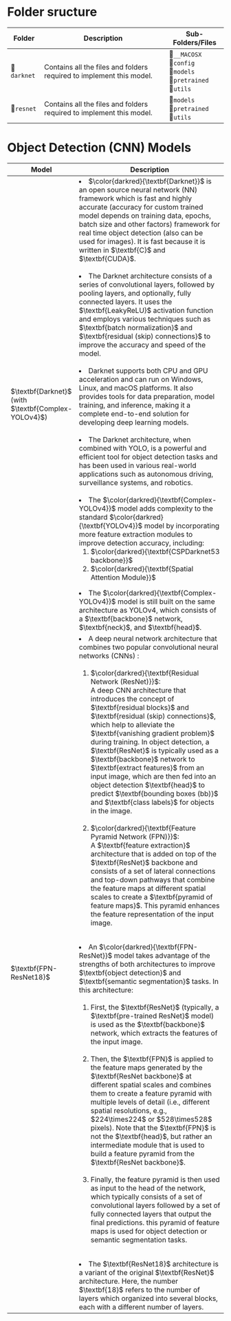 # Folder sructure


<table>
  <thead>
    <tr>
      <th>Folder</th>
      <th>Description</th>
      <th>Sub-Folders/Files</th>
    </tr>
  </thead>
  <tbody>
    <tr>
      <td>📁<code>darknet</code></td>
      <td>Contains all the files and folders required to implement this model.</td>
      <td>
      📁<code>__MACOSX</code>
      <br>
      📁<code>config</code>
      <br>
      📁<code>models</code>
      <br>
      📁<code>pretrained</code>
      <br>
      📁<code>utils</code>
      </td>
    </tr>
    <tr>
      <td>📁<code>resnet</code></td>
      <td>Contains all the files and folders required to implement this model.</td>
      <td>
      📁<code>models</code>
      <br>
      📁<code>pretrained</code>
      <br>
      📁<code>utils</code>
      </td>
    </tr>
  </tbody>
</table>

# Object Detection (CNN) Models
<table>
  <thead>
    <tr>
      <th>Model</th>
      <th width="78%">Description</th>
    </tr>
  </thead>
  <tbody>
    <tr>
      <td>$\textbf{Darknet}$<br>(with $\textbf{Complex-YOLOv4}$)</td>
      <td>
      <li> $\color{darkred}{\textbf{Darknet}}$ is an open source neural network (NN) framework which is fast and highly accurate (accuracy for custom trained model depends on training data, epochs, batch size and other factors) framework for real time object detection (also can be used for images). It is fast because it is written in $\textbf{C}$ and $\textbf{CUDA}$.
      </li>
      <br>
      <li>
      The Darknet architecture consists of a series of convolutional layers, followed by pooling layers, and optionally, fully connected layers. It uses the $\textbf{LeakyReLU}$ activation function and employs various techniques such as $\textbf{batch normalization}$ and $\textbf{residual (skip) connections}$ to improve the accuracy and speed of
      the model.
      </li>
      <br>
      <li>
      Darknet supports both CPU and GPU acceleration and can run on Windows, Linux, and macOS platforms. It also provides tools for data preparation, model training,
      and inference, making it a complete end-to-end solution for developing deep learning models.
      </li>
      <br>
      <li>
      The Darknet architecture, when combined with YOLO, is a powerful and efficient tool for object detection tasks and has been used in various real-world
      applications such as autonomous driving, surveillance systems, and robotics.
      </li>
      <br>
      <li> The $\color{darkred}{\textbf{Complex-YOLOv4}}$ model adds complexity to the standard $\color{darkred}{\textbf{YOLOv4}}$ model by incorporating more feature extraction modules to improve detection accuracy, including:
      <ol>
      <li> $\color{darkred}{\textbf{CSPDarknet53 backbone}}$
      <li> $\color{darkred}{\textbf{Spatial Attention Module}}$
      </ol>
      <li> The $\color{darkred}{\textbf{Complex-YOLOv4}}$ model is still built on the same architecture as YOLOv4, which consists of a $\textbf{backbone}$ network, $\textbf{neck}$, and $\textbf{head}$.
      </td>
    </tr>
    <tr>
      <td>$\textbf{FPN-ResNet18}$</td>
      <td>
      <li> A deep neural network architecture that combines two popular convolutional neural networks (CNNs) :
        <ol>
        <br>
        <li> $\color{darkred}{\textbf{Residual Network (ResNet)}}$:
        <br>
        A deep CNN architecture that introduces the concept of $\textbf{residual blocks}$ and $\textbf{residual (skip) connections}$, which help to alleviate the $\textbf{vanishing gradient problem}$ during training. In object detection, a $\textbf{ResNet}$ is typically used as a $\textbf{backbone}$ network to $\textbf{extract features}$ from an input image, which are then fed into an object detection $\textbf{head}$ to predict $\textbf{bounding boxes (bb)}$ and $\textbf{class labels}$ for objects in the image.
        <br><br>
        <li> $\color{darkred}{\textbf{Feature Pyramid Network (FPN)}}$:
        <br>
        A $\textbf{feature extraction}$ architecture that is added on top of the $\textbf{ResNet}$ backbone and consists of a set of lateral connections and top-down pathways that combine the feature maps at different spatial scales to create a $\textbf{pyramid of feature maps}$. This pyramid enhances the feature representation of the input image.
        </ol>
      <br>
      <li> An $\color{darkred}{\textbf{FPN-ResNet}}$ model takes advantage of the strengths of both architectures to improve $\textbf{object detection}$ and $\textbf{semantic segmentation}$ tasks. In this architecture:
        <ol>
        <br>
        <li>
        First, the $\textbf{ResNet}$ (typically, a $\textbf{pre-trained ResNet}$ model) is used as the $\textbf{backbone}$ network, which extracts the features of the input image.
        </li>
        <br>
        <li>
        Then, the $\textbf{FPN}$ is applied to the feature maps generated by the $\textbf{ResNet backbone}$ at different spatial scales and combines them to create a feature pyramid with multiple levels of detail (i.e., different spatial resolutions, e.g., $224\times224$ or $528\times528$ pixels). Note that the $\textbf{FPN}$ is not the $\textbf{head}$, but rather an intermediate module that is used to build a feature pyramid from the $\textbf{ResNet backbone}$.
        </li>
        <br>
        <li>
        Finally, the feature pyramid is then used as input to the head of the network, which typically consists of a set of convolutional layers followed by a set of fully connected layers that output the final predictions. this pyramid of feature maps is used for object detection or semantic segmentation tasks.
        </li>
        </ol>
      </li>
      <br>
      <li>
      The $\textbf{ResNet18}$ architecture is a variant of the original $\textbf{ResNet}$ architecture. Here, the number $\textbf{18}$ refers to the number of layers which organized into several blocks, each with a different number of layers.
      </li>
      </td>
    </tr>
  </tbody>
</table>
